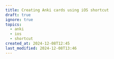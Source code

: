 ```yaml
---
title: Creating Anki cards using iOS shortcut
draft: true
ignore: true
topics:
  - anki
  - ios
  - shortcut
created_at: 2024-12-08T12:45
last_modified: 2024-12-08T13:46
---
```



